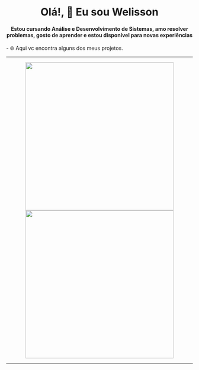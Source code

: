 <div align="center">
<h1 align="center">Olá!, 👋 Eu sou Welisson</h1>
<h4 align="center">Estou cursando Análise e Desenvolvimento de Sistemas, amo resolver problemas, gosto de aprender e estou disponível para novas experiências</h4>
</div>
- 🌐 Aqui vc encontra alguns dos meus projetos.

---

<p align="center">
  <img src="https://github-readme-stats.vercel.app/api?username=WelissonSC&show_icons=true&theme=bear" width="400">
  <img src="https://github-readme-streak-stats.herokuapp.com?user=WelissonSC&theme=dark&hide_border=true" width="400">
</p>

---
